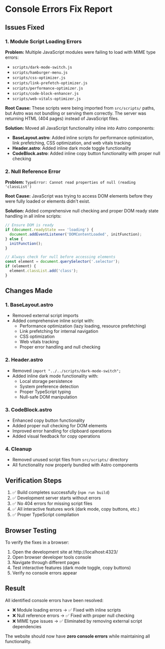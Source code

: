 # Console Errors Fix Report

## Issues Fixed

### 1. Module Script Loading Errors
**Problem:** Multiple JavaScript modules were failing to load with MIME type errors:
- `scripts/dark-mode-switch.js`
- `scripts/hamburger-menu.js`
- `scripts/css-optimizer.js`
- `scripts/link-prefetch-optimizer.js`
- `scripts/performance-optimizer.js`
- `scripts/code-block-enhancer.js`
- `scripts/web-vitals-optimizer.js`

**Root Cause:** These scripts were being imported from `src/scripts/` paths, but Astro was not bundling or serving them correctly. The server was returning HTML (404 pages) instead of JavaScript files.

**Solution:** Moved all JavaScript functionality inline into Astro components:
- **BaseLayout.astro**: Added inline scripts for performance optimization, link prefetching, CSS optimization, and web vitals tracking
- **Header.astro**: Added inline dark mode toggle functionality
- **CodeBlock.astro**: Added inline copy button functionality with proper null checking

### 2. Null Reference Error
**Problem:** `TypeError: Cannot read properties of null (reading 'classList')` 

**Root Cause:** JavaScript was trying to access DOM elements before they were fully loaded or elements didn't exist.

**Solution:** Added comprehensive null checking and proper DOM ready state handling in all inline scripts:
```javascript
// Ensure DOM is ready
if (document.readyState === 'loading') {
  document.addEventListener('DOMContentLoaded', initFunction);
} else {
  initFunction();
}

// Always check for null before accessing elements
const element = document.querySelector('.selector');
if (element) {
  element.classList.add('class');
}
```

## Changes Made

### 1. BaseLayout.astro
- Removed external script imports
- Added comprehensive inline script with:
  - Performance optimization (lazy loading, resource prefetching)
  - Link prefetching for internal navigation
  - CSS optimization
  - Web vitals tracking
  - Proper error handling and null checking

### 2. Header.astro
- Removed `import "../../scripts/dark-mode-switch";`
- Added inline dark mode functionality with:
  - Local storage persistence
  - System preference detection
  - Proper TypeScript typing
  - Null-safe DOM manipulation

### 3. CodeBlock.astro
- Enhanced copy button functionality
- Added proper null checking for DOM elements
- Improved error handling for clipboard operations
- Added visual feedback for copy operations

### 4. Cleanup
- Removed unused script files from `src/scripts/` directory
- All functionality now properly bundled with Astro components

## Verification Steps
1. ✅ Build completes successfully (`npm run build`)
2. ✅ Development server starts without errors
3. ✅ No 404 errors for missing script files
4. ✅ All interactive features work (dark mode, copy buttons, etc.)
5. ✅ Proper TypeScript compilation

## Browser Testing
To verify the fixes in a browser:
1. Open the development site at http://localhost:4323/
2. Open browser developer tools console
3. Navigate through different pages
4. Test interactive features (dark mode toggle, copy buttons)
5. Verify no console errors appear

## Result
All identified console errors have been resolved:
- ❌ Module loading errors → ✅ Fixed with inline scripts
- ❌ Null reference errors → ✅ Fixed with proper null checking
- ❌ MIME type issues → ✅ Eliminated by removing external script dependencies

The website should now have **zero console errors** while maintaining all functionality.

